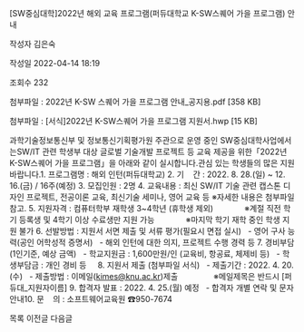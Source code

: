 [SW중심대학]2022년 해외 교육 프로그램(퍼듀대학교 K-SW스퀘어 가을 프로그램) 안내



작성자
김은숙


작성일
2022-04-14 18:19


조회수
232


첨부파일 : 2022년 K-SW 스퀘어 가을 프로그램 안내\_공지용.pdf [358 KB]  

첨부파일 : [서식]2022년 K-SW스퀘어 가을 프로그램 지원서.hwp [15 KB]


﻿﻿﻿﻿﻿과학기술정보통신부 및 정보통신기획평가원 주관으로 운영 중인 SW중심대학사업에서는SW/IT 관련 학생부 대상 글로벌 기술개발 프로젝트 등 교육 제공을 위한「2022년 K-SW스퀘어 가을 프로그램」을 아래와 같이 실시합니다.관심 있는 학생들의 많은 지원 바랍니다.1. 프로그램명 : 해외 인턴(퍼듀대학교) 2. 기    간 : 2022. 8. 28.(일) ~ 12. 16.(금) / 16주(예정) 3. 모집인원 : 2명 4. 교육내용 : 최신 SW/IT 기술 관련 캡스톤 디자인 프로젝트, 전공이론 교육, 최신기술 세미나, 영어 교육 등 ※자세한 내용은 첨부파일 참고. 5. 지원자격 : 컴퓨터학부 재학생 3~4학년 (휴학생 제외)              ※계절 직전 학기 등록생 및 4학기 이상 수료생만 지원 가능              ※마지막 학기 재학 중인 학생 지원 불가 6. 선발방법 : 지원서 서면 제출 및 서류 평가(필요시 면접 실시)   - 영어 구사 능력(공인 어학성적 증명서)   - 해외 인턴에 대한 의지, 프로젝트 수행 경력 등 7. 경비부담(1인기준, 예상 금액)   - 학교지원금 : 1,600만원/인 (교육비, 항공료, 체제비 등)   - 학생부담금 : 개인 경비 등     8. 지원서 제출 (첨부파일 서식)   - 제출기간 : 2022. 4. 20.(수)   - 제출방법 : 이메일(kimes@knu.ac.kr)제출                ※메일제목은 반드시 [퍼듀대\_지원자이름] 9. 합격자 발표 : 2022. 4. 25.(월) 예정   - 합격자 개별 연락 및 문자 안내10. 문    의 : 소프트웨어교육원 ☎950-7674





목록
이전글
다음글




